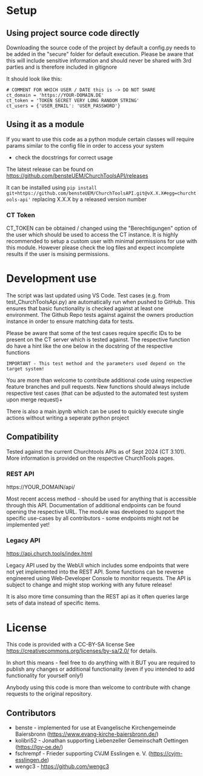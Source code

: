# Setup

## Using project source code directly

Downloading the source code of the project by default a config.py
needs to be added in the "secure" folder for default execution.
Please be aware that this will include sensitive information and should never be shared with 3rd parties and is
therefore included in gitignore

It should look like this:

```
# COMMENT FOR WHICH USER / DATE this is -> DO NOT SHARE
ct_domain = 'https://YOUR-DOMAIN.DE'
ct_token = 'TOKEN SECRET VERY LONG RANDOM STRING'
ct_users = {'USER_EMAIL': 'USER_PASSWORD'}
```

## Using it as a module

If you want to use this code as a python module certain classes will require params similar to the config file in order
to access your system

- check the docstrings for correct usage

The latest release can be found on https://github.com/bensteUEM/ChurchToolsAPI/releases

It can be installed using
```pip install git+https://github.com/bensteUEM/ChurchToolsAPI.git@vX.X.X#egg=churchtools-api'```
replacing X.X.X by a released version number

### CT Token

CT_TOKEN can be obtained / changed using the "Berechtigungen" option of the user which should be used to access the CT
instance. It is highly recommended to setup a custom user with minimal permissions for use with this module.
However please check the log files and expect incomplete results if the user is msising permissions.

# Development use

The script was last updated using VS Code. 
Test cases (e.g. from test_ChurchToolsApi.py) are automatically run when pushed to GitHub. This ensures that basic functionality is checked against at least one environment.
The Github Repo tests against against the owners production instance in order to ensure matching data for tests.

Please be aware that some of the test cases require specific IDs to be present on the CT server which is tested against.
The respective function do have a hint like the one below in the docstring of the respective functions

```
IMPORTANT - This test method and the parameters used depend on the target system!
```

You are more than welcome to contribute additional code using respective feature branches and pull requests. New functions should always include respective test cases (that can be adjusted to the automated test system upon merge request)+

There is also a main.ipynb which can be used to quickly execute single actions without writing a seperate python project

## Compatibility

Tested against the current Churchtools APIs as of Sept 2024 (CT 3.101). More information is provided on the respective ChurchTools pages.

### REST API

https://YOUR_DOMAIN/api/

Most recent access method - should be used for anything that is accessible through this API.
Documentation of additional endpoints can be found opening the respective URL.
The module was developed to support the specific use-cases by all contributors - some endpoints might not be implemented yet!

### Legacy API

https://api.church.tools/index.html

Legacy API used by the WebUI which includes some endpoints that were not yet implemented into the REST API.
Some functions can be reverse engineered using Web-Developer Console to monitor requests.
The API is subject to change and might stop working with any future release!

It is also more time consuming than the REST api as it often queries large sets of data instead of specific items.

# License

This code is provided with a CC-BY-SA license
See https://creativecommons.org/licenses/by-sa/2.0/ for details.

In short this means - feel free to do anything with it
BUT you are required to publish any changes or additional functionality (even if you intended to add functionality for
yourself only!)

Anybody using this code is more than welcome to contribute with change requests to the original repository.

## Contributors

* benste - implemented for use at Evangelische Kirchengemeinde Baiersbronn (https://www.evang-kirche-baiersbronn.de/)
* kolibri52 - Jonathan supporting Liebenzeller Gemeinschaft Oettingen (https://lgv-oe.de/)
* fschrempf - Frieder supporting CVJM Esslingen e. V. (https://cvjm-esslingen.de)
* wengc3 - https://github.com/wengc3
